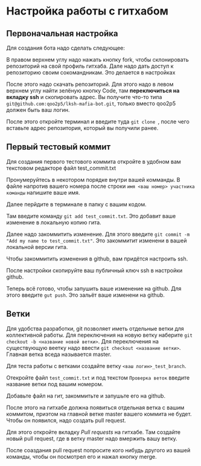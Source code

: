 # Настройка работы с гитхабом

## Первоначальная настройка

Для создания бота надо сделать следующее:

В правом верхнем углу надо нажать кнопку fork, чтобы склонировать репозиторий на свой профиль гитхаба. 
Дале надо дать доступ к репозиторию своим сокомандникам. Это делается в настройках

После этого надо скачать репозиторий. Для этого надо в левом верхнем углу найти зелёную кнопку Code, там **переключиться на вкладку ssh** и скопировать адрес. Вы получите что-то типа `git@github.com:qoo2p5/lksh-mafia-bot.git`, только вместо qoo2p5 должен быть ваш логин.

После этого откройте терминал и введите туда `git clone `, после чего вставьте адрес репозитория, который вы получили ранее.

## Первый тестовый коммит

Для создания первого тестового коммита откройте в удобном вам текстовом редакторе файл test_commit.txt

Пронумеруйтесь в некотором порядке внутри вашей комманды. В файле напротив вашего номера после строки `имя <ваш номер> участника команды` напишите ваше имя.

Далее перйдите в терминале в папку с вашим кодом. 

Там введите команду `git add test_commit.txt`. Это добавит ваше изменение в локальную копию гита.

Далее надо закоммитить изменение. Для этого введите `git commit -m "Add my name to test_commit.txt"`. Это закоммитит изменени в вашей локальной версии гита.

Чтобы закоммитить изменения в github, вам придётся настроить ssh.

После настройки скопируйте ваш публичный ключ ssh в настройки github.

Теперь всё готово, чтобы запушить ваше изменение на github. Для этого введите `gut push`. Это зальёт ваше изменени на github.

## Ветки

Для удобства разработки, git позволяет иметь отдельные ветки для коллективной работы. 
Для переключения на новую ветку наберите `git checkout -b <название новой ветки>`. 
Для переключения на существующую веетку надо ввести `git checkout <название ветки>`. 
Главная ветка вседа называется master.

Для теста работы с ветками создайте ветку `<ваш логин>_test_branch`.

Отекройте файл `test_commit.txt` и под текстом `Проверка веток` введите название ветки под вашим номером.

Добавьте файл на гит, закоммитьте и запушьте его на github.

После этого на гитхабе должна появиться отдельная ветка с вашим коммитом, приэтом на главной ветке master вашего коммита не будет. Чтобы он появился, надо создать pull request. 

Для этого откройте вкладку *Pull requests* на гитхабе. Там создайте новый pull request, где в ветку master надо вмержить вашу ветку.

После соаздания pull request попросите кого нибудь другого из вашей команды, чтобы он посмотрел его и нажал кнопку merge.



